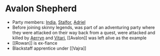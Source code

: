 # Avalon Shepherd
- Party members: [India](PCs/Current/India.md), [Stalfor](PCs/Current/Stalfor.md), [Adriel](PCs/Current/Adriel.md) 
- Before joining skinny legends, was part of an adventuring party where they were attacked on their way back from a quest, were attacked and killed by [Aerryn](NPCs/Living/Aerryn.md) and [Vitari](PCs/Past/Vitari.md), [[Avalon]] was left alive as the example
- [[Rowan]] is ex-fiance
- Blackstaff apprentice under [[Vajra]]
